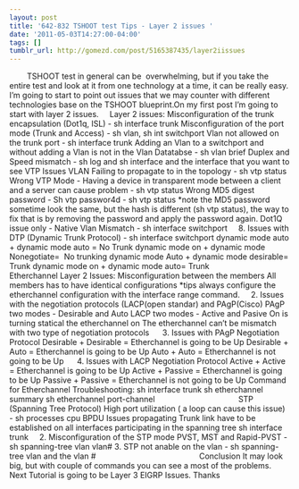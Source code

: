 ```yaml
---
layout: post
title: '642-832 TSHOOT test Tips - Layer 2 issues '
date: '2011-05-03T14:27:00-04:00'
tags: []
tumblr_url: http://gomezd.com/post/5165387435/layer2iissues
---
```

       
 TSHOOT test in general can be   overwhelming, but if you take the  entire test and look at it from one technology at a time, it can be  really easy. I’m going to start to point out issues that we may counter with different technologies base on the TSHOOT blueprint.On my first post I’m going to start with layer 2 issues.
    Layer 2 issues:
Misconfiguration of the trunk encapsulation (Dot1q, ISL) - sh interface trunk
Misconfiguration of the port mode (Trunk and Access) - sh vlan, sh int switchport
Vlan not allowed on the trunk port - sh interface trunk
Adding an Vlan to a switchport and without adding a Vlan is not in the Vlan Datatabse - sh vlan brief 
Duplex and Speed mismatch - sh log and sh interface and the interface that you want to see
VTP Issues 
VLAN Failing to propagate to in the topology - sh vtp status
Wrong VTP Mode - Having a device in transparent mode between a client and a server can cause problem - sh vtp status
Wrong MD5 digest password - Sh vtp passwor4d - sh vtp status *note the MD5 password sometime look the same, but the hash is different (sh vtp status), the way to fix that is by removing the password and apply the password again. 
Dot1Q issue only - Native Vlan Mismatch - sh interface switchport 
    8. Issues with DTP (Dynamic Trunk Protocol) - sh interface switchport
dynamic mode auto + dynamic mode auto = No Trunk
dynamic mode on + dynamic mode Nonegotiate=  No trunking
dynamic mode Auto + dynamic mode desirable= Trunk
dynamic mode on + dynamic mode auto= Trunk
                                Etherchannel Layer 2 Issues:
Misconfiguration between the members
All members has to have identical configurations *tips always configure the etherchannel configuration with the interface range command.
    2. Issues with the negotiation protocols (LACP(open standar) and PAgP(Cisco)
PAgP two modes - Desirable and Auto
LACP two modes - Active and Pasive
On is turning statical the etherchannel on
The etherchannel can’t be mismatch with two type of negotiation protocols
     3. Issues with PAgP Negotiation Protocol
Desirable + Desirable = Etherchannel is going to be Up
Desirable + Auto = Etherchannel is going to be Up
Auto + Auto = Etherchannel is not going to be Up
     4. Issues with LACP Negotiation Protocol
Active + Active = Etherchannel is going to be Up
Active + Passive = Etherchannel is going to be Up
Passive + Passive = Etherchannel is not going to be Up
Command for Etherchannel Troubleshooting:
sh interface trunk
sh etherchannel summary
sh etherchannel port-channel
                                     STP (Spanning Tree Protocol)
High port utilization ( a loop can cause this issue) - sh processes cpu 
BPDU Issues propagating 
Trunk link have to be established on all interfaces participating in the spanning tree sh interface trunk
    2. Misconfiguration of the STP mode PVST, MST and Rapid-PVST - sh spanning-tree vlan vlan#
3. STP not anable on the vlan - sh spanning-tree vlan and the vlan #
                                              Conclusion
It may look big, but with couple of commands you can see a most of the problems.
Next Tutorial is going to be Layer 3 EIGRP Issues. Thanks
